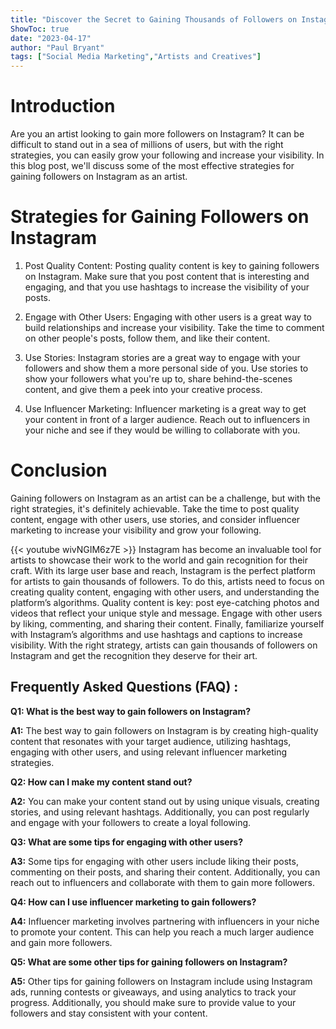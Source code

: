 ```yaml
---
title: "Discover the Secret to Gaining Thousands of Followers on Instagram as an Artist!"
ShowToc: true 
date: "2023-04-17"
author: "Paul Bryant" 
tags: ["Social Media Marketing","Artists and Creatives"]
---
```

# Introduction
Are you an artist looking to gain more followers on Instagram? It can be difficult to stand out in a sea of millions of users, but with the right strategies, you can easily grow your following and increase your visibility. In this blog post, we'll discuss some of the most effective strategies for gaining followers on Instagram as an artist.

# Strategies for Gaining Followers on Instagram
1. Post Quality Content: Posting quality content is key to gaining followers on Instagram. Make sure that you post content that is interesting and engaging, and that you use hashtags to increase the visibility of your posts.

2. Engage with Other Users: Engaging with other users is a great way to build relationships and increase your visibility. Take the time to comment on other people's posts, follow them, and like their content.

3. Use Stories: Instagram stories are a great way to engage with your followers and show them a more personal side of you. Use stories to show your followers what you're up to, share behind-the-scenes content, and give them a peek into your creative process.

4. Use Influencer Marketing: Influencer marketing is a great way to get your content in front of a larger audience. Reach out to influencers in your niche and see if they would be willing to collaborate with you.

# Conclusion
Gaining followers on Instagram as an artist can be a challenge, but with the right strategies, it's definitely achievable. Take the time to post quality content, engage with other users, use stories, and consider influencer marketing to increase your visibility and grow your following.

{{< youtube wivNGIM6z7E >}} 
Instagram has become an invaluable tool for artists to showcase their work to the world and gain recognition for their craft. With its large user base and reach, Instagram is the perfect platform for artists to gain thousands of followers. To do this, artists need to focus on creating quality content, engaging with other users, and understanding the platform’s algorithms. Quality content is key: post eye-catching photos and videos that reflect your unique style and message. Engage with other users by liking, commenting, and sharing their content. Finally, familiarize yourself with Instagram’s algorithms and use hashtags and captions to increase visibility. With the right strategy, artists can gain thousands of followers on Instagram and get the recognition they deserve for their art.

## Frequently Asked Questions (FAQ) :
**Q1: What is the best way to gain followers on Instagram?**

**A1:** The best way to gain followers on Instagram is by creating high-quality content that resonates with your target audience, utilizing hashtags, engaging with other users, and using relevant influencer marketing strategies. 

**Q2: How can I make my content stand out?**

**A2:** You can make your content stand out by using unique visuals, creating stories, and using relevant hashtags. Additionally, you can post regularly and engage with your followers to create a loyal following. 

**Q3: What are some tips for engaging with other users?**

**A3:** Some tips for engaging with other users include liking their posts, commenting on their posts, and sharing their content. Additionally, you can reach out to influencers and collaborate with them to gain more followers. 

**Q4: How can I use influencer marketing to gain followers?**

**A4:** Influencer marketing involves partnering with influencers in your niche to promote your content. This can help you reach a much larger audience and gain more followers. 

**Q5: What are some other tips for gaining followers on Instagram?**

**A5:** Other tips for gaining followers on Instagram include using Instagram ads, running contests or giveaways, and using analytics to track your progress. Additionally, you should make sure to provide value to your followers and stay consistent with your content.


